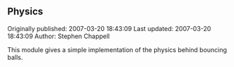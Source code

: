 ## Physics 
Originally published: 2007-03-20 18:43:09 
Last updated: 2007-03-20 18:43:09 
Author: Stephen Chappell 
 
This module gives a simple implementation of the physics behind bouncing balls.